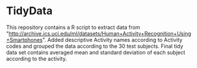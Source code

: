 TidyData
========

This repository contains a R script to extract data from "http://archive.ics.uci.edu/ml/datasets/Human+Activity+Recognition+Using+Smartphones". Added descriptive Activity names according to Activity codes and grouped the data according to the 30 test subjects. Final tidy data set contains averaged mean and standard deviation of each subject according to the activity.
